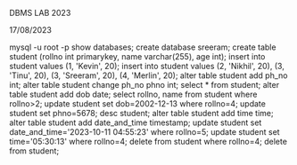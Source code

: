 DBMS LAB 2023

17/08/2023

mysql -u root -p
show databases;
create database sreeram;
create table student (rollno int primarykey, name varchar(255), age int);
insert into student values (1, 'Kevin', 20);
insert into student values (2, 'Nikhil', 20), (3, 'Tinu', 20), (3, 'Sreeram', 20), (4, 'Merlin', 20);
alter table student add ph_no int;
alter table student change ph_no phno int;
select * from student;
alter table student add dob date;
select rollno, name from student where rollno>2;
update student set dob=2002-12-13 where rollno=4;
update student set phno=5678;
desc student;
alter table student add time time;
alter table student add date_and_time timestamp;
update student set date_and_time='2023-10-11 04:55:23' where rollno=5;
update student set time='05:30:13' where rollno=4;
delete from student where rollno=4;
delete from student;
